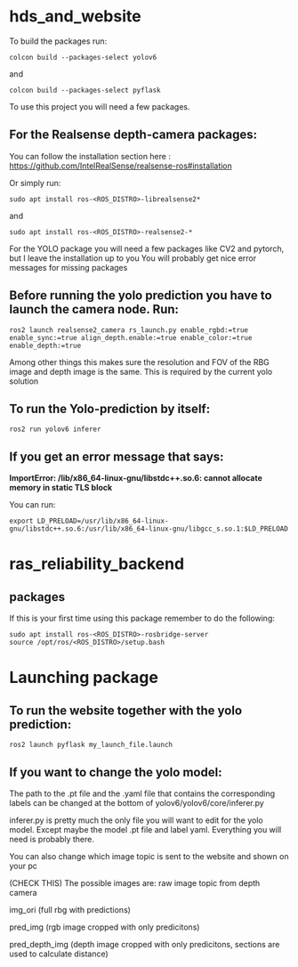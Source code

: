 # hds_and_website

To build the packages run:
```
colcon build --packages-select yolov6
```
and
```
colcon build --packages-select pyflask
```
To use this project you will need a few packages.

## For the Realsense depth-camera packages:

You can follow the installation section here : https://github.com/IntelRealSense/realsense-ros#installation

Or simply run:
```
sudo apt install ros-<ROS_DISTRO>-librealsense2*
```
and
```
sudo apt install ros-<ROS_DISTRO>-realsense2-*
```

For the YOLO package you will need a few packages like CV2 and pytorch, but I leave the installation up to you
You will probably get nice error messages for missing packages

## Before running the yolo prediction you have to launch the camera node. Run:
```
ros2 launch realsense2_camera rs_launch.py enable_rgbd:=true enable_sync:=true align_depth.enable:=true enable_color:=true enable_depth:=true 
```

Among other things this makes sure the resolution and FOV of the RBG image and depth image is the same. This is required by the current yolo solution

## To run the Yolo-prediction by itself:
```
ros2 run yolov6 inferer
```

## If you get an error message that says:
**ImportError: /lib/x86_64-linux-gnu/libstdc++.so.6: cannot allocate memory in static TLS block**

You can run:
```
export LD_PRELOAD=/usr/lib/x86_64-linux-gnu/libstdc++.so.6:/usr/lib/x86_64-linux-gnu/libgcc_s.so.1:$LD_PRELOAD
```

# ras_reliability_backend

## packages

If this is your first time using this package remember to do the following:
```
sudo apt install ros-<ROS_DISTRO>-rosbridge-server
source /opt/ros/<ROS_DISTRO>/setup.bash
```


# Launching package

## To run the website together with the yolo prediction:
```
ros2 launch pyflask my_launch_file.launch
```

## If you want to change the yolo model:

The path to the .pt file and the .yaml file that contains the corresponding labels can be changed at the bottom of yolov6/yolov6/core/inferer.py

inferer.py is pretty much the only file you will want to edit for the yolo model. Except maybe the model .pt file and label yaml. Everything you will need is probably there.

You can also change which image topic is sent to the website and shown on your pc

(CHECK THIS) The possible images are:
raw image topic from depth camera

img_ori (full rbg with predictions)

pred_img (rgb image cropped with only predicitons)

pred_depth_img (depth image cropped with only predicitons, sections are used to calculate distance)




